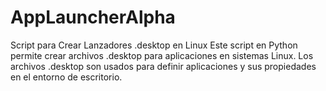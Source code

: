 # AppLauncherAlpha
Script para Crear Lanzadores .desktop en Linux  Este script en Python permite crear archivos .desktop para aplicaciones en sistemas Linux. Los archivos .desktop son usados para definir aplicaciones y sus propiedades en el entorno de escritorio.
